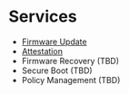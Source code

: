 # Services

*   [Firmware Update](./fwupdate.md)
*   [Attestation](./attestation.md)
*   Firmware Recovery (TBD)
*   Secure Boot (TBD)
*   Policy Management (TBD)
